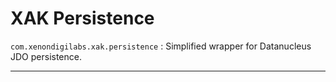 # XAK Persistence 

`com.xenondigilabs.xak.persistence` : Simplified wrapper for Datanucleus JDO persistence.

-----------------------------------------------------------------------------------------



